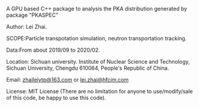 A GPU based C++ package to analysis the PKA distribution generated by package "PKASPEC"

Author: Lei Zhai.</br>

SCOPE:Particle transpotation simulation, neutron transportation tracking.

Data:From about 2019/09 to 2020/02.</br>

Location: Sichuan university. Institute of Nuclear Science and Technology, Sichuan University, Chengdu 610064, People's Republic of China.</br>

Email: <zhaileiytp@163.com>  or  <lei.zhai@hfcim.com>  </br>


License: MIT License (There are no limitation for anyone to use/modify/sale of this code, be happy to use this code).
